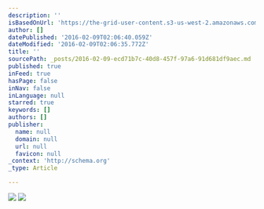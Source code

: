 ```yaml
---
description: ''
isBasedOnUrl: 'https://the-grid-user-content.s3-us-west-2.amazonaws.com/42e8a3c4-28f5-4038-8fe7-53d63b573ccb.jpg'
author: []
datePublished: '2016-02-09T02:06:40.059Z'
dateModified: '2016-02-09T02:06:35.772Z'
title: ''
sourcePath: _posts/2016-02-09-ecd71b7c-40d8-457f-97a6-91d681df9aec.md
published: true
inFeed: true
hasPage: false
inNav: false
inLanguage: null
starred: true
keywords: []
authors: []
publisher:
  name: null
  domain: null
  url: null
  favicon: null
_context: 'http://schema.org'
_type: Article

---
```

![](https://the-grid-user-content.s3-us-west-2.amazonaws.com/42e8a3c4-28f5-4038-8fe7-53d63b573ccb.jpg)
![](https://the-grid-user-content.s3-us-west-2.amazonaws.com/ec767d2c-a9fa-472d-84de-c329dd1641f7.jpg)